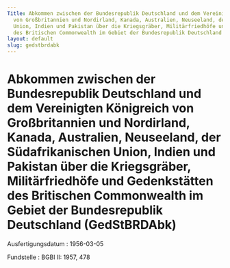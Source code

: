 ```yaml
---
Title: Abkommen zwischen der Bundesrepublik Deutschland und dem Vereinigten Königreich
  von Großbritannien und Nordirland, Kanada, Australien, Neuseeland, der Südafrikanischen
  Union, Indien und Pakistan über die Kriegsgräber, Militärfriedhöfe und Gedenkstätten
  des Britischen Commonwealth im Gebiet der Bundesrepublik Deutschland
layout: default
slug: gedstbrdabk
---
```


# Abkommen zwischen der Bundesrepublik Deutschland und dem Vereinigten Königreich von Großbritannien und Nordirland, Kanada, Australien, Neuseeland, der Südafrikanischen Union, Indien und Pakistan über die Kriegsgräber, Militärfriedhöfe und Gedenkstätten des Britischen Commonwealth im Gebiet der Bundesrepublik Deutschland (GedStBRDAbk)

Ausfertigungsdatum
:   1956-03-05

Fundstelle
:   BGBl II: 1957, 478

